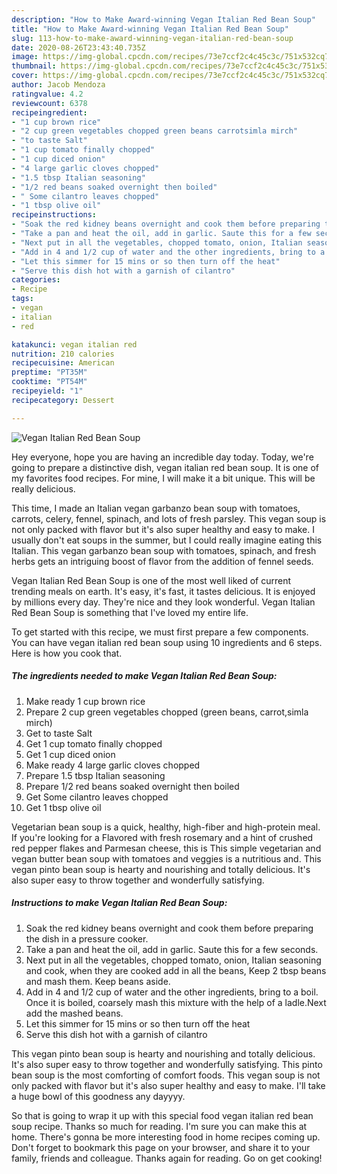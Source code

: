 ```yaml
---
description: "How to Make Award-winning Vegan Italian Red Bean Soup"
title: "How to Make Award-winning Vegan Italian Red Bean Soup"
slug: 113-how-to-make-award-winning-vegan-italian-red-bean-soup
date: 2020-08-26T23:43:40.735Z
image: https://img-global.cpcdn.com/recipes/73e7ccf2c4c45c3c/751x532cq70/vegan-italian-red-bean-soup-recipe-main-photo.jpg
thumbnail: https://img-global.cpcdn.com/recipes/73e7ccf2c4c45c3c/751x532cq70/vegan-italian-red-bean-soup-recipe-main-photo.jpg
cover: https://img-global.cpcdn.com/recipes/73e7ccf2c4c45c3c/751x532cq70/vegan-italian-red-bean-soup-recipe-main-photo.jpg
author: Jacob Mendoza
ratingvalue: 4.2
reviewcount: 6378
recipeingredient:
- "1 cup brown rice"
- "2 cup green vegetables chopped green beans carrotsimla mirch"
- "to taste Salt"
- "1 cup tomato finally chopped"
- "1 cup diced onion"
- "4 large garlic cloves chopped"
- "1.5 tbsp Italian seasoning"
- "1/2 red beans soaked overnight then boiled"
- " Some cilantro leaves chopped"
- "1 tbsp olive oil"
recipeinstructions:
- "Soak the red kidney beans overnight and cook them before preparing the dish in a pressure cooker."
- "Take a pan and heat the oil, add in garlic. Saute this for a few seconds."
- "Next put in all the vegetables, chopped tomato, onion, Italian seasoning and cook, when they are cooked add in all the beans, Keep 2 tbsp beans and mash them. Keep beans aside."
- "Add in 4 and 1/2 cup of water and the other ingredients, bring to a boil. Once it is boiled, coarsely mash this mixture with the help of a ladle.Next add the mashed beans."
- "Let this simmer for 15 mins or so then turn off the heat"
- "Serve this dish hot with a garnish of cilantro"
categories:
- Recipe
tags:
- vegan
- italian
- red

katakunci: vegan italian red 
nutrition: 210 calories
recipecuisine: American
preptime: "PT35M"
cooktime: "PT54M"
recipeyield: "1"
recipecategory: Dessert

---
```



![Vegan Italian Red Bean Soup](https://img-global.cpcdn.com/recipes/73e7ccf2c4c45c3c/751x532cq70/vegan-italian-red-bean-soup-recipe-main-photo.jpg)

Hey everyone, hope you are having an incredible day today. Today, we're going to prepare a distinctive dish, vegan italian red bean soup. It is one of my favorites food recipes. For mine, I will make it a bit unique. This will be really delicious.

This time, I made an Italian vegan garbanzo bean soup with tomatoes, carrots, celery, fennel, spinach, and lots of fresh parsley. This vegan soup is not only packed with flavor but it&#39;s also super healthy and easy to make. I usually don&#39;t eat soups in the summer, but I could really imagine eating this Italian. This vegan garbanzo bean soup with tomatoes, spinach, and fresh herbs gets an intriguing boost of flavor from the addition of fennel seeds.

Vegan Italian Red Bean Soup is one of the most well liked of current trending meals on earth. It's easy, it's fast, it tastes delicious. It is enjoyed by millions every day. They're nice and they look wonderful. Vegan Italian Red Bean Soup is something that I've loved my entire life.


To get started with this recipe, we must first prepare a few components. You can have vegan italian red bean soup using 10 ingredients and 6 steps. Here is how you cook that.

<!--inarticleads1-->

##### The ingredients needed to make Vegan Italian Red Bean Soup:

1. Make ready 1 cup brown rice
1. Prepare 2 cup green vegetables chopped (green beans, carrot,simla mirch)
1. Get to taste Salt
1. Get 1 cup tomato finally chopped
1. Get 1 cup diced onion
1. Make ready 4 large garlic cloves chopped
1. Prepare 1.5 tbsp Italian seasoning
1. Prepare 1/2 red beans soaked overnight then boiled
1. Get  Some cilantro leaves chopped
1. Get 1 tbsp olive oil


Vegetarian bean soup is a quick, healthy, high-fiber and high-protein meal. If you&#39;re looking for a Flavored with fresh rosemary and a hint of crushed red pepper flakes and Parmesan cheese, this is This simple vegetarian and vegan butter bean soup with tomatoes and veggies is a nutritious and. This vegan pinto bean soup is hearty and nourishing and totally delicious. It&#39;s also super easy to throw together and wonderfully satisfying. 

<!--inarticleads2-->

##### Instructions to make Vegan Italian Red Bean Soup:

1. Soak the red kidney beans overnight and cook them before preparing the dish in a pressure cooker.
1. Take a pan and heat the oil, add in garlic. Saute this for a few seconds.
1. Next put in all the vegetables, chopped tomato, onion, Italian seasoning and cook, when they are cooked add in all the beans, Keep 2 tbsp beans and mash them. Keep beans aside.
1. Add in 4 and 1/2 cup of water and the other ingredients, bring to a boil. Once it is boiled, coarsely mash this mixture with the help of a ladle.Next add the mashed beans.
1. Let this simmer for 15 mins or so then turn off the heat
1. Serve this dish hot with a garnish of cilantro


This vegan pinto bean soup is hearty and nourishing and totally delicious. It&#39;s also super easy to throw together and wonderfully satisfying. This pinto bean soup is the most comforting of comfort foods. This vegan soup is not only packed with flavor but it&#39;s also super healthy and easy to make. I&#39;ll take a huge bowl of this goodness any dayyyy. 

So that is going to wrap it up with this special food vegan italian red bean soup recipe. Thanks so much for reading. I'm sure you can make this at home. There's gonna be more interesting food in home recipes coming up. Don't forget to bookmark this page on your browser, and share it to your family, friends and colleague. Thanks again for reading. Go on get cooking!
